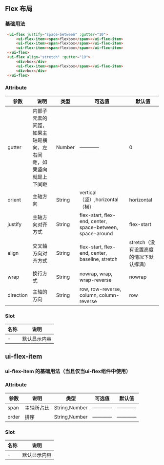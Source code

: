 ## Flex 布局

### 基础用法

```html
 <ui-flex justify="space-between" :gutter="10">
     <ui-flex-item><span>flexbox</span></ui-flex-item>
     <ui-flex-item><span>flexbox</span></ui-flex-item>
     <ui-flex-item><span>flexbox</span></ui-flex-item>
 </ui-flex>
 <ui-flex align="stretch" :gutter="10">
     <div>box</div>
     <ui-flex-item><span>flexbox</span></ui-flex-item>
     <div>box</div>
 </ui-flex>
```
### Attribute

| 参数      | 说明    | 类型      | 可选值       | 默认值   |
|---------- |-------- |---------- |------------ |-------- |
|gutter |内部子元素的间距，如果主轴是横向，左右间距，如果竖向就是上下间距 |Number |————|0 |
|orient |主轴方向 |String |vertical（竖）,horizontal（横）|horizontal |
|justify |主轴方向对齐方式 |String| flex-start, flex-end, center, space-between, space-around|flex-start |
|align |交叉轴方向对齐方式 |String| flex-start, flex-end, center,  baseline, stretch|stretch（没有设置高度的情况下默认撑满） |
|wrap |换行方式 |String |nowrap, wrap, wrap-reverse|nowrap |
|direction |主轴的方向 |String|row, row-reverse, column, column-reverse|row |

### Slot

| 名称      | 说明    |
|---------- |-------- |
|- | 默认显示内容 |

## ui-flex-item
### ui-flex-item 的基础用法（当且仅当ui-flex组件中使用）

### Attribute

| 参数      | 说明    | 类型      | 可选值       | 默认值   |
|---------- |-------- |---------- |------------ |-------- |
|span |主轴所占比 |String,Number |————|———— |
|order |排序 |String,Number| ————|———— |

### Slot

| 名称      | 说明    |
|---------- |-------- |
|- | 默认显示内容 |
